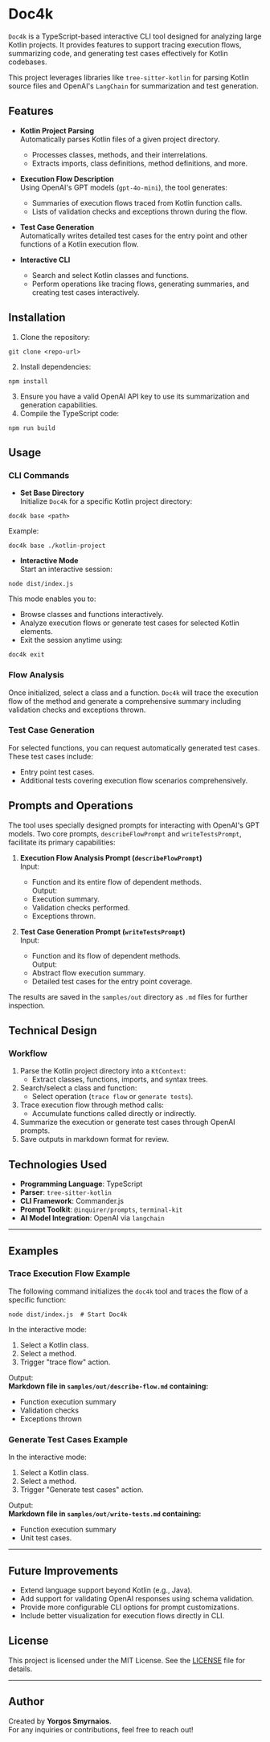 # Doc4k

`Doc4k` is a TypeScript-based interactive CLI tool designed for analyzing large Kotlin projects. It provides features to
support tracing execution flows, summarizing code, and generating test cases effectively for Kotlin codebases.

This project leverages libraries like `tree-sitter-kotlin` for parsing Kotlin source files and OpenAI's `LangChain` for
summarization and test generation.

## Features

- **Kotlin Project Parsing**  
  Automatically parses Kotlin files of a given project directory.
    - Processes classes, methods, and their interrelations.
    - Extracts imports, class definitions, method definitions, and more.

- **Execution Flow Description**  
  Using OpenAI's GPT models (`gpt-4o-mini`), the tool generates:
    - Summaries of execution flows traced from Kotlin function calls.
    - Lists of validation checks and exceptions thrown during the flow.

- **Test Case Generation**  
  Automatically writes detailed test cases for the entry point and other functions of a Kotlin execution flow.

- **Interactive CLI**
    - Search and select Kotlin classes and functions.
    - Perform operations like tracing flows, generating summaries, and creating test cases interactively.

## Installation

1. Clone the repository:

```shell script
git clone <repo-url>
```

2. Install dependencies:

```shell script
npm install
```

3. Ensure you have a valid OpenAI API key to use its summarization and generation capabilities.
4. Compile the TypeScript code:

```shell script
npm run build
```

## Usage

### CLI Commands

- **Set Base Directory**  
  Initialize `Doc4k` for a specific Kotlin project directory:

```shell script
doc4k base <path>
```

Example:

```shell script
doc4k base ./kotlin-project
```

- **Interactive Mode**  
  Start an interactive session:

```shell script
node dist/index.js
```

This mode enables you to:

- Browse classes and functions interactively.
- Analyze execution flows or generate test cases for selected Kotlin elements.
- Exit the session anytime using:

```shell script
doc4k exit
```

### Flow Analysis

Once initialized, select a class and a function. `Doc4k` will trace the execution flow of the method and generate a
comprehensive summary including validation checks and exceptions thrown.

### Test Case Generation

For selected functions, you can request automatically generated test cases. These test cases include:

- Entry point test cases.
- Additional tests covering execution flow scenarios comprehensively.

## Prompts and Operations

The tool uses specially designed prompts for interacting with OpenAI's GPT models. Two core prompts,
`describeFlowPrompt` and `writeTestsPrompt`, facilitate its primary capabilities:

1. **Execution Flow Analysis Prompt (`describeFlowPrompt`)**  
   Input:
    - Function and its entire flow of dependent methods.  
      Output:
    - Execution summary.
    - Validation checks performed.
    - Exceptions thrown.

2. **Test Case Generation Prompt (`writeTestsPrompt`)**  
   Input:
    - Function and its flow of dependent methods.  
      Output:
    - Abstract flow execution summary.
    - Detailed test cases for the entry point coverage.

The results are saved in the `samples/out` directory as `.md` files for further inspection.

## Technical Design

### Workflow

1. Parse the Kotlin project directory into a `KtContext`:
    - Extract classes, functions, imports, and syntax trees.
2. Search/select a class and function:
    - Select operation (`trace flow` or `generate tests`).
3. Trace execution flow through method calls:
    - Accumulate functions called directly or indirectly.
4. Summarize the execution or generate test cases through OpenAI prompts.
5. Save outputs in markdown format for review.

## Technologies Used

- **Programming Language**: TypeScript
- **Parser**: `tree-sitter-kotlin`
- **CLI Framework**: Commander.js
- **Prompt Toolkit**: `@inquirer/prompts`, `terminal-kit`
- **AI Model Integration**: OpenAI via `langchain`

---

## Examples

### Trace Execution Flow Example

The following command initializes the `doc4k` tool and traces the flow of a specific function:

```shell script
node dist/index.js  # Start Doc4k
```

In the interactive mode:

1. Select a Kotlin class.
2. Select a method.
3. Trigger "trace flow" action.

Output:  
**Markdown file in `samples/out/describe-flow.md` containing:**

- Function execution summary
- Validation checks
- Exceptions thrown

### Generate Test Cases Example

In the interactive mode:

1. Select a Kotlin class.
2. Select a method.
3. Trigger "Generate test cases" action.

Output:  
**Markdown file in `samples/out/write-tests.md` containing:**

- Function execution summary
- Unit test cases.

---

## Future Improvements

- Extend language support beyond Kotlin (e.g., Java).
- Add support for validating OpenAI responses using schema validation.
- Provide more configurable CLI options for prompt customizations.
- Include better visualization for execution flows directly in CLI.

## License

This project is licensed under the MIT License. See the [LICENSE](./LICENSE) file for details.

---

## Author

Created by **Yorgos Smyrnaios**.  
For any inquiries or contributions, feel free to reach out!


